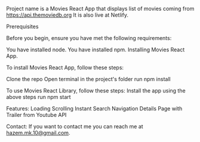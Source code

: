 Project name is a Movies React App that displays list of movies coming from https://api.themoviedb.org It is also live at Netlify.

Prerequisites

Before you begin, ensure you have met the following requirements:

You have installed node.
You have installed npm.
Installing Movies React App.

To install Movies React App, follow these steps:

Clone the repo
Open terminal in the project's folder
run npm install

To use Movies React Library, follow these steps:
Install the app using the above steps
run npm start

Features:
Loading
Scrolling
Instant Search
Navigation
Details Page with Trailer from Youtube API

Contact:
If you want to contact me you can reach me at hazem.mk.10@gmail.com.
